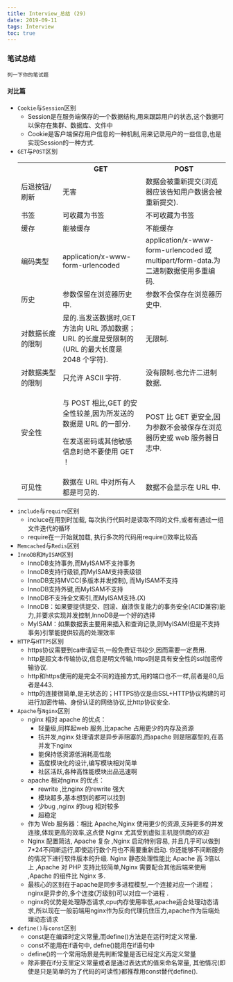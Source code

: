 ```yaml
---
title: Interview_总结 (29)
date: 2019-09-11
tags: Interview
toc: true
---
```


### 笔试总结
    列一下你的笔试题
    
<!-- more -->

#### 对比篇
- `Cookie`与`Session`区别
    * Session是在服务端保存的一个数据结构,用来跟踪用户的状态,这个数据可以保存在集群、数据库、文件中
    * Cookie是客户端保存用户信息的一种机制,用来记录用户的一些信息,也是实现Session的一种方式.
- `GET`与`POST`区别
    <table class="dataintable"><tbody><tr><th style="width:20%;">&nbsp;</th><th>GET</th><th>POST</th></tr><tr><td>后退按钮/刷新</td><td>无害</td><td>数据会被重新提交(浏览器应该告知用户数据会被重新提交).</td></tr><tr><td>书签</td><td>可收藏为书签</td><td>不可收藏为书签</td></tr><tr><td>缓存</td><td>能被缓存</td><td>不能缓存</td></tr><tr><td>编码类型</td><td>application/x-www-form-urlencoded</td><td>application/x-www-form-urlencoded 或 multipart/form-data.为二进制数据使用多重编码.</td></tr><tr><td>历史</td><td>参数保留在浏览器历史中.</td><td>参数不会保存在浏览器历史中.</td></tr><tr><td>对数据长度的限制</td><td>是的.当发送数据时,GET 方法向 URL 添加数据；URL 的长度是受限制的(URL 的最大长度是 2048 个字符).</td><td>无限制.</td></tr><tr><td>对数据类型的限制</td><td>只允许 ASCII 字符.</td><td>没有限制.也允许二进制数据.</td></tr><tr><td>安全性</td><td><p>与 POST 相比,GET 的安全性较差,因为所发送的数据是 URL 的一部分.</p><p>在发送密码或其他敏感信息时绝不要使用 GET ！</p></td><td>POST 比 GET 更安全,因为参数不会被保存在浏览器历史或 web 服务器日志中.</td></tr><tr><td>可见性</td><td>数据在 URL 中对所有人都是可见的.</td><td>数据不会显示在 URL 中.</td></tr></tbody></table>
- `include`与`require`区别
    * incluce在用到时加载, 每次执行代码时是读取不同的文件,或者有通过一组文件迭代的循环
    * require在一开始就加载, 执行多次的代码用require()效率比较高
- `Memcached`与`Redis`区别
- `InnoDB`和`MyISAM`区别
    * InnoDB支持事务,而MyISAM不支持事务
    * InnoDB支持行级锁,而MyISAM支持表级锁
    * InnoDB支持MVCC(多版本并发控制), 而MyISAM不支持
    * InnoDB支持外键,而MyISAM不支持
    * InnoDB不支持全文索引,而MyISAM支持.(X)
    * InnoDB：如果要提供提交、回滚、崩溃恢复能力的事务安全(ACID兼容)能力,并要求实现并发控制,InnoDB是一个好的选择
    * MyISAM：如果数据表主要用来插入和查询记录,则MyISAM(但是不支持事务)引擎能提供较高的处理效率
- `HTTP`与`HTTPS`区别
    * https协议需要到ca申请证书,一般免费证书较少,因而需要一定费用.
    * http是超文本传输协议,信息是明文传输,https则是具有安全性的ssl加密传输协议.
    * http和https使用的是完全不同的连接方式,用的端口也不一样,前者是80,后者是443.
    * http的连接很简单,是无状态的；HTTPS协议是由SSL+HTTP协议构建的可进行加密传输、身份认证的网络协议,比http协议安全.
- `Apache`与`Nginx`区别
    * nginx 相对 apache 的优点：
        * 轻量级,同样起web 服务,比apache 占用更少的内存及资源
        * 抗并发,nginx 处理请求是异步非阻塞的,而apache 则是阻塞型的,在高并发下nginx
        * 能保持低资源低消耗高性能
        * 高度模块化的设计,编写模块相对简单
        * 社区活跃,各种高性能模块出品迅速啊
    * apache 相对nginx 的优点：
        * rewrite ,比nginx 的rewrite 强大
        * 模块超多,基本想到的都可以找到
        * 少bug ,nginx 的bug 相对较多
        * 超稳定
    * 作为 Web 服务器：相比 Apache,Nginx 使用更少的资源,支持更多的并发连接,体现更高的效率,这点使 Nginx 尤其受到虚拟主机提供商的欢迎
    * Nginx 配置简洁, Apache 复杂 ,Nginx 启动特别容易, 并且几乎可以做到7*24不间断运行,即使运行数个月也不需要重新启动. 你还能够不间断服务的情况下进行软件版本的升级. Nginx 静态处理性能比 Apache 高 3倍以上 ,Apache 对 PHP 支持比较简单,Nginx 需要配合其他后端来使用 ,Apache 的组件比 Nginx 多.
    * 最核心的区别在于apache是同步多进程模型,一个连接对应一个进程；nginx是异步的,多个连接(万级别)可以对应一个进程 .
    * nginx的优势是处理静态请求,cpu内存使用率低,apache适合处理动态请求,所以现在一般前端用nginx作为反向代理抗住压力,apache作为后端处理动态请求
- `define()`与`const`区别
    * const是在编译时定义常量,而define()方法是在运行时定义常量.
    * const不能用在if语句中, defne()能用在if语句中
    * define()的一个常用场景是先判断常量是否已经定义再定义常量
    * 除非要在if分支里定义常量或者是通过表达式的值来命名常量, 其他情况(即使是只是简单的为了代码的可读性)都推荐用const替代define().

